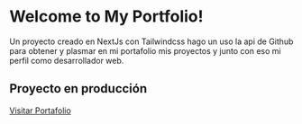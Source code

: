 # Welcome to My Portfolio!

Un proyecto creado en NextJs con Tailwindcss hago un uso la api de Github para obtener y plasmar en mi portafolio mis proyectos y junto con eso mi perfil como desarrollador web.

## Proyecto en producción
[Visitar Portafolio](https://adoring-kalam-cb6220.netlify.app)


